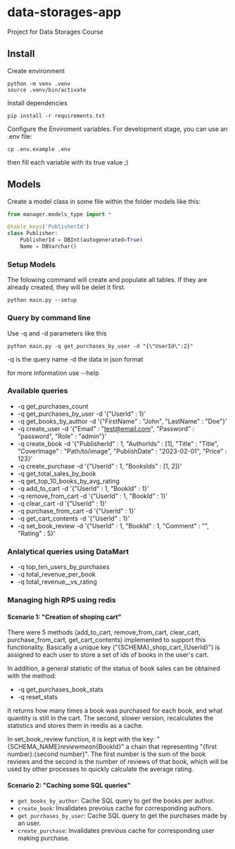 # data-storages-app
Project for Data Storages Course

## Install
Create environment
```
python -m venv .venv
source .venv/bin/activate
```

Install dependencies
```
pip install -r requirements.txt
```

Configure the Enviroment variables. For development stage, you can use an .env file:

```
cp .env.example .env
```

then fill each variable with its true value ;)

## Models
Create a model class in some file within the folder models like this:

```python
from manager.models_type import *

@table_keys('PublisherId')
class Publisher:
    PublisherId = DBInt(autogenerated=True)
    Name = DBVarchar()
```

### Setup Models

The folowing command will create and populate all tables. If they are already created, they will be delet it first.

```shell
python main.py --setup
```

### Query by command line
Use -q and -d parameters like this

```shell
python main.py -q get_purchases_by_user -d "{\"UserId\":2}"
```

-q is the query name
-d the data in json format

for more information use --help

### Available queries
- -q get_purchases_count
- -q get_purchases_by_user -d '{\"UserId\" : 1}'
- -q get_books_by_author -d '{\"FirstName\" : \"John\", \"LastName\" : \"Doe\"}'
- -q create_user -d '{\"Email\" : \"test@email.com\", \"Password\" : \"password\", \"Role\" : \"admin\"}'
- -q create_book -d '{\"PublisherId\" : 1, \"AuthorIds\" : [1], \"Title\" : \"Title\", \"CoverImage\" : \"Path/to/image\", \"PublishDate\" : \"2023-02-01\", \"Price\" : 123}'
- -q create_purchase -d '{\"UserId\" : 1, \"BooksIds\" : [1, 2]}'
- -q get_total_sales_by_book
- -q get_top_10_books_by_avg_rating
- -q add_to_cart -d '{\"UserId\" : 1, \"BookId\" : 1}'
- -q remove_from_cart -d '{\"UserId\" : 1, \"BookId\" : 1}'
- -q clear_cart -d '{\"UserId\" : 1}'
- -q purchase_from_cart -d '{\"UserId\" : 1}'
- -q get_cart_contents -d '{\"UserId\" : 1}'
- -q set_book_review -d '{\"UserId\" : 1, \"BookId\" : 1, \"Comment\" : \"\", \"Rating\" : 5}'

### Anlalytical queries using DataMart
- -q top_ten_users_by_purchases
- -q total_revenue_per_book
- -q total_revenue__vs_rating

### Managing high RPS using redis
#### Scenario 1: "Creation of shoping cart"

There were 5 methods (add_to_cart, remove_from_cart, clear_cart, purchase_from_cart, get_cart_contents) implemented to support this functionality. Basically a unique key ("{SCHEMA}\_shop_cart\_{UserId}") is assigned to each user to store a set of ids of books in the user's cart.


In addition, a general statistic of the status of book sales can be obtained with the method:

- -q get_purchases_book_stats
- -q reset_stats

It returns how many times a book was purchased for each book, and what quantity is still in the cart. The second, slower version, recalculates the statistics and stores them in reedis as a cache.

In set_book_review function, it is kept with the key: 
"{SCHEMA_NAME}_reviewmean_{BookId}"
a chain that representing "{first number}:{second number}".
The first number is the sum of the book reviews and the second is the number of reviews of that book, which will be used by other processes to quickly calculate the average rating.

#### Scenario 2: "Caching some SQL queries"
- `get_books_by_author`: Cache SQL query to get the books per author.
- `create_book`: Invalidates prevoius cache for corresponding authors.
- `get_purchases_by_user`: Cache SQL query to get the purchases made by an user.
- `create_purchase`: Invalidates previous cache for corresponding user making purchase.  
